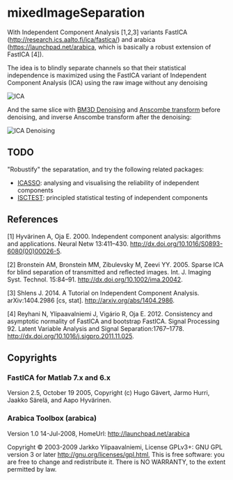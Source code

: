 # mixedImageSeparation

With Independent Component Analysis [1,2,3] variants FastICA (http://research.ics.aalto.fi/ica/fastica/) and arabica (https://launchpad.net/arabica, which is basically a robust extension of FastICA [4]). 

The idea is to blindly separate channels so that their statistical independence is maximized using the FastICA variant of Independent Component Analysis (ICA) using the raw image without any denoising

![ICA](https://dl.dropboxusercontent.com/u/6757026/githubFigures/ica_basicIllustration.png)

And the same slice with <a href="http://www.cs.tut.fi/~foi/GCF-BM3D/">BM3D Denoising</a> and <a href="http://www.cs.tut.fi/~foi/invansc/">Anscombe transform</a> before denoising, and inverse Anscombe transform after the denoising:

![ICA Denoising](https://dl.dropboxusercontent.com/u/6757026/githubFigures/ica_basicIllustration_withBM3D_Denoising.png)

## TODO 

"Robustify" the separatation, and try the following related packages:

* <a href="http://www.cis.hut.fi/jhimberg/icasso/">ICASSO</a>: analysing and visualising the reliability of independent components
* <a href="http://www.cs.helsinki.fi/u/ahyvarin/code/isctest/">ISCTEST</a>: principled statistical testing of independent components

## References

[1] Hyvärinen A, Oja E. 2000. Independent component analysis: algorithms and applications. Neural Netw 13:411–430. http://dx.doi.org/10.1016/S0893-6080(00)00026-5.

[2] Bronstein AM, Bronstein MM, Zibulevsky M, Zeevi YY. 2005. Sparse ICA for blind separation of transmitted and reflected images. Int. J. Imaging Syst. Technol. 15:84–91. http://dx.doi.org/10.1002/ima.20042.

[3] Shlens J. 2014. A Tutorial on Independent Component Analysis. arXiv:1404.2986 [cs, stat]. http://arxiv.org/abs/1404.2986.

[4] Reyhani N, Ylipaavalniemi J, Vigário R, Oja E. 2012. Consistency and asymptotic normality of FastICA and bootstrap FastICA. Signal Processing 92. Latent Variable Analysis and Signal Separation:1767–1778. http://dx.doi.org/10.1016/j.sigpro.2011.11.025.

## Copyrights

### FastICA for Matlab 7.x and 6.x
Version 2.5, October 19 2005, Copyright (c) Hugo Gävert, Jarmo Hurri, Jaakko Särelä, and Aapo Hyvärinen.

### Arabica Toolbox (arabica)
Version 1.0 14-Jul-2008, HomeUrl: http://launchpad.net/arabica

Copyright © 2003-2009  Jarkko Ylipaavalniemi, License GPLv3+: GNU GPL version 3 or later <http://gnu.org/licenses/gpl.html>, This is free software: you are free to change and redistribute it. There is NO WARRANTY, to the extent permitted by law.

